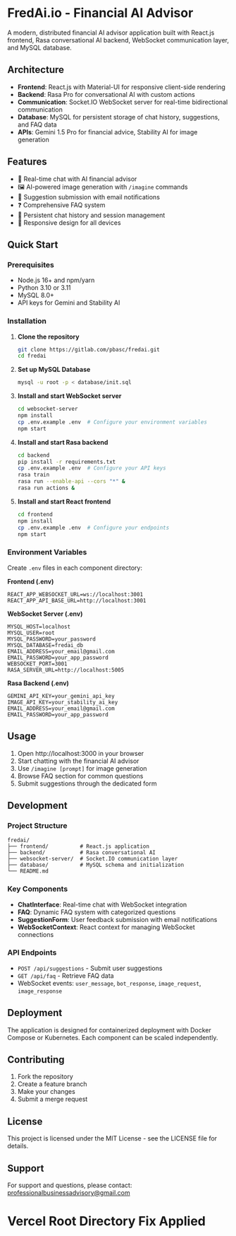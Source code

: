 # FredAi.io - Financial AI Advisor

A modern, distributed financial AI advisor application built with React.js frontend, Rasa conversational AI backend, WebSocket communication layer, and MySQL database.

## Architecture

- **Frontend**: React.js with Material-UI for responsive client-side rendering
- **Backend**: Rasa Pro for conversational AI with custom actions
- **Communication**: Socket.IO WebSocket server for real-time bidirectional communication
- **Database**: MySQL for persistent storage of chat history, suggestions, and FAQ data
- **APIs**: Gemini 1.5 Pro for financial advice, Stability AI for image generation

## Features

- 💬 Real-time chat with AI financial advisor
- 🖼️ AI-powered image generation with `/imagine` commands
- 📧 Suggestion submission with email notifications
- ❓ Comprehensive FAQ system
- 💾 Persistent chat history and session management
- 📱 Responsive design for all devices

## Quick Start

### Prerequisites

- Node.js 16+ and npm/yarn
- Python 3.10 or 3.11
- MySQL 8.0+
- API keys for Gemini and Stability AI

### Installation

1. **Clone the repository**
   ```bash
   git clone https://gitlab.com/pbasc/fredai.git
   cd fredai
   ```

2. **Set up MySQL Database**
   ```bash
   mysql -u root -p < database/init.sql
   ```

3. **Install and start WebSocket server**
   ```bash
   cd websocket-server
   npm install
   cp .env.example .env  # Configure your environment variables
   npm start
   ```

4. **Install and start Rasa backend**
   ```bash
   cd backend
   pip install -r requirements.txt
   cp .env.example .env  # Configure your API keys
   rasa train
   rasa run --enable-api --cors "*" &
   rasa run actions &
   ```

5. **Install and start React frontend**
   ```bash
   cd frontend
   npm install
   cp .env.example .env  # Configure your endpoints
   npm start
   ```

### Environment Variables

Create `.env` files in each component directory:

**Frontend (.env)**
```
REACT_APP_WEBSOCKET_URL=ws://localhost:3001
REACT_APP_API_BASE_URL=http://localhost:3001
```

**WebSocket Server (.env)**
```
MYSQL_HOST=localhost
MYSQL_USER=root
MYSQL_PASSWORD=your_password
MYSQL_DATABASE=fredai_db
EMAIL_ADDRESS=your_email@gmail.com
EMAIL_PASSWORD=your_app_password
WEBSOCKET_PORT=3001
RASA_SERVER_URL=http://localhost:5005
```

**Rasa Backend (.env)**
```
GEMINI_API_KEY=your_gemini_api_key
IMAGE_API_KEY=your_stability_ai_key
EMAIL_ADDRESS=your_email@gmail.com
EMAIL_PASSWORD=your_app_password
```

## Usage

1. Open http://localhost:3000 in your browser
2. Start chatting with the financial AI advisor
3. Use `/imagine [prompt]` for image generation
4. Browse FAQ section for common questions
5. Submit suggestions through the dedicated form

## Development

### Project Structure
```
fredai/
├── frontend/          # React.js application
├── backend/           # Rasa conversational AI
├── websocket-server/  # Socket.IO communication layer
├── database/          # MySQL schema and initialization
└── README.md
```

### Key Components

- **ChatInterface**: Real-time chat with WebSocket integration
- **FAQ**: Dynamic FAQ system with categorized questions
- **SuggestionForm**: User feedback submission with email notifications
- **WebSocketContext**: React context for managing WebSocket connections

### API Endpoints

- `POST /api/suggestions` - Submit user suggestions
- `GET /api/faq` - Retrieve FAQ data
- WebSocket events: `user_message`, `bot_response`, `image_request`, `image_response`

## Deployment

The application is designed for containerized deployment with Docker Compose or Kubernetes. Each component can be scaled independently.

## Contributing

1. Fork the repository
2. Create a feature branch
3. Make your changes
4. Submit a merge request

## License

This project is licensed under the MIT License - see the LICENSE file for details.

## Support

For support and questions, please contact: professionalbusinessadvisory@gmail.com
# Vercel Root Directory Fix Applied
